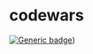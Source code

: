 # codewars
[![Generic badge](https://www.codewars.com/users/Siriusx8/badges/micro)](https://www.codewars.com/users/Siriusx8/badges/micro))

